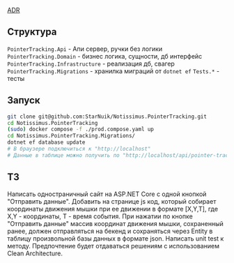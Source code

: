 
[ADR](./ADRs%20(Architecture%20Decision%20Records).md)

## Структура
`PointerTracking.Api` - Апи сервер, ручки без логики
`PointerTracking.Domain` - бизнес логика, сущности, дб интерфейс
`PointerTracking.Infrastructure` - реализация дб, свагер
`PointerTracking.Migrations` - хранилка миграций от `dotnet ef`
`Tests.*` - тесты

## Запуск
```bash
git clone git@github.com:StarNuik/Notissimus.PointerTracking.git
cd Notissimus.PointerTracking
(sudo) docker compose -f ./prod.compose.yaml up
cd Notissimus.PointerTracking.Migrations/
dotnet ef database update
# В браузере подключиться к "http://localhost"
# Данные в таблице можно получить по "http://localhost/api/pointer-tracking"
```

## ТЗ
Написать одностраничный сайт на ASP.NET Core
    с одной кнопкой "Отправить данные".
Добавить на странице js код,
    который собирает координаты движения мышки при ее движении
    в формате [X,Y,T],
    где X,Y - координаты, T - время события.
При нажатии по кнопке "Отправить данные"
    массив координат движения мышки, сохраненный ранее,
    должен отправляться на бекенд
    и сохраняться через Entity в таблицу произвольной базы данных
    в формате json.
Написать unit test к методу.
Предпочтение будет отдаваться решениям с использованием Clean Architecture.

